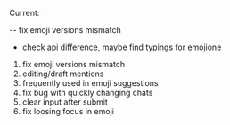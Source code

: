 Current:

-- fix emoji versions mismatch

-   check api difference, maybe find typings for emojione

1. fix emoji versions mismatch
2. editing/draft mentions
3. frequently used in emoji suggestions
4. fix bug with quickly changing chats
5. clear input after submit
6. fix loosing focus in emoji
